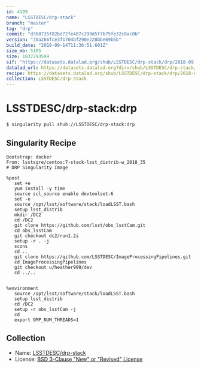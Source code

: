 ```yaml
---
id: 4109
name: "LSSTDESC/drp-stack"
branch: "master"
tag: "drp"
commit: "d368735f82bd72fe487c299d5f7b75fe32c8ac0b"
version: "70a266fce3f1704bf290e228bbe69b5b"
build_date: "2018-09-14T11:36:51.601Z"
size_mb: 5105
size: 1837293599
sif: "https://datasets.datalad.org/shub/LSSTDESC/drp-stack/drp/2018-09-14-d368735f-70a266fc/70a266fce3f1704bf290e228bbe69b5b.simg"
datalad_url: https://datasets.datalad.org?dir=/shub/LSSTDESC/drp-stack/drp/2018-09-14-d368735f-70a266fc/
recipe: https://datasets.datalad.org/shub/LSSTDESC/drp-stack/drp/2018-09-14-d368735f-70a266fc/Singularity
collection: LSSTDESC/drp-stack
---
```


# LSSTDESC/drp-stack:drp

```bash
$ singularity pull shub://LSSTDESC/drp-stack:drp
```

## Singularity Recipe

```singularity
Bootstrap: docker
From: lsstsqre/centos:7-stack-lsst_distrib-w_2018_35
# DRP Singularity Image

%post
   set +e
   yum install -y time
   source scl_source enable devtoolset-6
   set -e
   source /opt/lsst/software/stack/loadLSST.bash
   setup lsst_distrib
   mkdir /DC2
   cd /DC2
   git clone https://github.com/lsst/obs_lsstCam.git
   cd obs_lsstCam
   git checkout dc2/run1.2i
   setup -r . -j
   scons
   cd ..
   git clone https://github.com/LSSTDESC/ImageProcessingPipelines.git
   cd ImageProcessingPipelines
   git checkout u/heather999/dev
   cd ../..
 

%environment
   source /opt/lsst/software/stack/loadLSST.bash
   setup lsst_distrib
   cd /DC2
   setup -r obs_lsstCam -j
   cd
   export OMP_NUM_THREADS=1
```

## Collection

 - Name: [LSSTDESC/drp-stack](https://github.com/LSSTDESC/drp-stack)
 - License: [BSD 3-Clause "New" or "Revised" License](https://api.github.com/licenses/bsd-3-clause)

